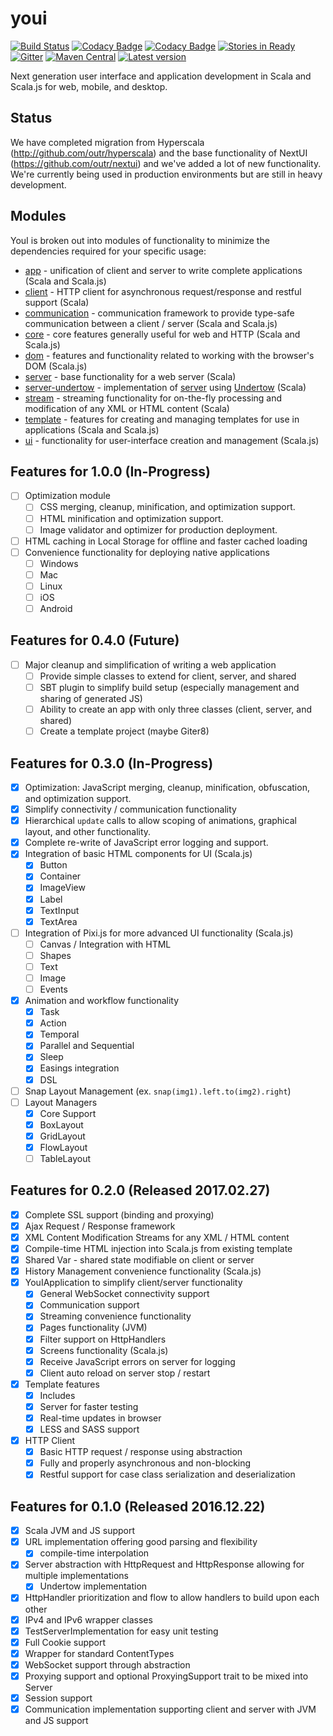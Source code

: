 # youi

[![Build Status](https://travis-ci.org/outr/youi.svg?branch=master)](https://travis-ci.org/outr/youi)
[![Codacy Badge](https://api.codacy.com/project/badge/Grade/c0425ea823824cd7ab60659e8b9542dc)](https://www.codacy.com/app/matthicks/youi?utm_source=github.com&amp;utm_medium=referral&amp;utm_content=outr/youi&amp;utm_campaign=Badge_Grade)
[![Codacy Badge](https://api.codacy.com/project/badge/Coverage/c0425ea823824cd7ab60659e8b9542dc)](https://www.codacy.com/app/matthicks/youi?utm_source=github.com&utm_medium=referral&utm_content=outr/youi&utm_campaign=Badge_Coverage)
[![Stories in Ready](https://badge.waffle.io/outr/youi.png?label=ready&title=Ready)](https://waffle.io/outr/youi)
[![Gitter](https://badges.gitter.im/Join%20Chat.svg)](https://gitter.im/outr/youi)
[![Maven Central](https://maven-badges.herokuapp.com/maven-central/io.youi/youi-core_2.12/badge.svg)](https://maven-badges.herokuapp.com/maven-central/io.youi/youi-core_2.12)
[![Latest version](https://index.scala-lang.org/outr/youi/youi-core/latest.svg)](https://index.scala-lang.org/outr/youi)

Next generation user interface and application development in Scala and Scala.js for web, mobile, and desktop.

## Status

We have completed migration from Hyperscala (http://github.com/outr/hyperscala) and the base functionality of NextUI
(https://github.com/outr/nextui) and we've added a lot of new functionality. We're currently being used in production
environments but are still in heavy development.

## Modules

YouI is broken out into modules of functionality to minimize the dependencies required for your specific usage:

* [app](app) - unification of client and server to write complete applications (Scala and Scala.js)
* [client](client) - HTTP client for asynchronous request/response and restful support (Scala)
* [communication](communication) - communication framework to provide type-safe communication between a client / server (Scala and Scala.js)
* [core](core) - core features generally useful for web and HTTP (Scala and Scala.js)
* [dom](dom) - features and functionality related to working with the browser's DOM (Scala.js)
* [server](server) - base functionality for a web server (Scala)
* [server-undertow](serverUndertow) - implementation of [server](server) using [Undertow](http://undertow.io/) (Scala)
* [stream](stream) - streaming functionality for on-the-fly processing and modification of any XML or HTML content (Scala)
* [template](template) - features for creating and managing templates for use in applications (Scala and Scala.js)
* [ui](ui) - functionality for user-interface creation and management (Scala.js)

## Features for 1.0.0 (In-Progress)

* [ ] Optimization module
    * [ ] CSS merging, cleanup, minification, and optimization support.
    * [ ] HTML minification and optimization support.
    * [ ] Image validator and optimizer for production deployment.
* [ ] HTML caching in Local Storage for offline and faster cached loading
* [ ] Convenience functionality for deploying native applications
    * [ ] Windows
    * [ ] Mac
    * [ ] Linux
    * [ ] iOS
    * [ ] Android
    
## Features for 0.4.0 (Future)

* [ ] Major cleanup and simplification of writing a web application
    * [ ] Provide simple classes to extend for client, server, and shared
    * [ ] SBT plugin to simplify build setup (especially management and sharing of generated JS)
    * [ ] Ability to create an app with only three classes (client, server, and shared)
    * [ ] Create a template project (maybe Giter8)
    
## Features for 0.3.0 (In-Progress)

* [X] Optimization: JavaScript merging, cleanup, minification, obfuscation, and optimization support.
* [X] Simplify connectivity / communication functionality
* [X] Hierarchical `update` calls to allow scoping of animations, graphical layout, and other functionality.
* [X] Complete re-write of JavaScript error logging and support.
* [X] Integration of basic HTML components for UI (Scala.js)
    * [X] Button
    * [X] Container
    * [X] ImageView
    * [X] Label
    * [X] TextInput
    * [X] TextArea
* [ ] Integration of Pixi.js for more advanced UI functionality (Scala.js)
    * [ ] Canvas / Integration with HTML
    * [ ] Shapes
    * [ ] Text
    * [ ] Image
    * [ ] Events
* [X] Animation and workflow functionality
    * [X] Task
    * [X] Action
    * [X] Temporal
    * [X] Parallel and Sequential
    * [X] Sleep
    * [X] Easings integration
    * [X] DSL
* [ ] Snap Layout Management (ex. `snap(img1).left.to(img2).right`)
* [ ] Layout Managers
    * [X] Core Support
    * [X] BoxLayout
    * [X] GridLayout
    * [X] FlowLayout
    * [ ] TableLayout

## Features for 0.2.0 (Released 2017.02.27)

* [X] Complete SSL support (binding and proxying)
* [X] Ajax Request / Response framework
* [X] XML Content Modification Streams for any XML / HTML content
* [X] Compile-time HTML injection into Scala.js from existing template
* [X] Shared Var - shared state modifiable on client or server
* [X] History Management convenience functionality (Scala.js)
* [X] YouIApplication to simplify client/server functionality
    * [X] General WebSocket connectivity support
    * [X] Communication support
    * [X] Streaming convenience functionality
    * [X] Pages functionality (JVM)
    * [X] Filter support on HttpHandlers
    * [X] Screens functionality (Scala.js)
    * [X] Receive JavaScript errors on server for logging
    * [X] Client auto reload on server stop / restart
* [X] Template features
    * [X] Includes
    * [X] Server for faster testing
    * [X] Real-time updates in browser
    * [X] LESS and SASS support
* [X] HTTP Client
    * [X] Basic HTTP request / response using abstraction
    * [X] Fully and properly asynchronous and non-blocking
    * [X] Restful support for case class serialization and deserialization

## Features for 0.1.0 (Released 2016.12.22)

* [X] Scala JVM and JS support
* [X] URL implementation offering good parsing and flexibility
    * [X] compile-time interpolation
* [X] Server abstraction with HttpRequest and HttpResponse allowing for multiple implementations
    * [X] Undertow implementation
* [X] HttpHandler prioritization and flow to allow handlers to build upon each other
* [X] IPv4 and IPv6 wrapper classes
* [X] TestServerImplementation for easy unit testing
* [X] Full Cookie support
* [X] Wrapper for standard ContentTypes
* [X] WebSocket support through abstraction
* [X] Proxying support and optional ProxyingSupport trait to be mixed into Server
* [X] Session support
* [X] Communication implementation supporting client and server with JVM and JS support
